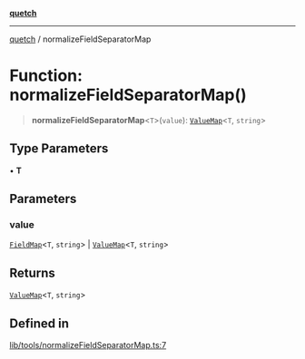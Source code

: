 [**quetch**](../README.md)

***

[quetch](../README.md) / normalizeFieldSeparatorMap

# Function: normalizeFieldSeparatorMap()

> **normalizeFieldSeparatorMap**\<`T`\>(`value`): [`ValueMap`](../type-aliases/ValueMap.md)\<`T`, `string`\>

## Type Parameters

• **T**

## Parameters

### value

[`FieldMap`](../type-aliases/FieldMap.md)\<`T`, `string`\> | [`ValueMap`](../type-aliases/ValueMap.md)\<`T`, `string`\>

## Returns

[`ValueMap`](../type-aliases/ValueMap.md)\<`T`, `string`\>

## Defined in

[lib/tools/normalizeFieldSeparatorMap.ts:7](https://github.com/nevoland/quetch/blob/d3c3874b3b683738adb5be9e083a7d95e2758c83/lib/tools/normalizeFieldSeparatorMap.ts#L7)
